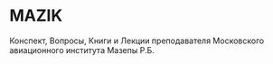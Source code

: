 # MAZIK
Конспект, Вопросы, Книги и Лекции преподавателя Московского авиационного института Мазепы Р.Б.
